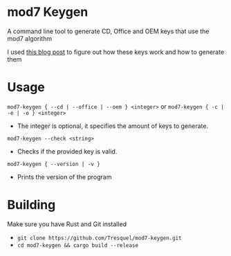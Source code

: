 # mod7 Keygen

A command line tool to generate CD, Office and OEM keys that use the mod7 algorithm

I used [this blog post](https://gurney.dev/posts/mod7/) to figure out how these keys work and how to generate them

# Usage
`mod7-keygen { --cd | --office | --oem } <integer>` or `mod7-keygen { -c | -e | -o } <integer>`
- The integer is optional, it specifies the amount of keys to generate.

`mod7-keygen --check <string>`
- Checks if the provided key is valid.

`mod7-keygen { --version | -v }`
- Prints the version of the program

# Building
Make sure you have Rust and Git installed
- `git clone https://github.com/Tresquel/mod7-keygen.git`
- `cd mod7-keygen && cargo build --release`